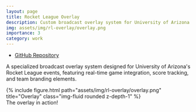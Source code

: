 ```yaml
---
layout: page
title: Rocket League Overlay
description: Custom broadcast overlay system for University of Arizona Esports
img: assets/img/rl-overlay/overlay.png
importance: 3
category: work
---
```


- [GitHub Repository](https://github.com/kaderator2/UAZ-Esports-RL-Overlay)

A specialized broadcast overlay system designed for University of Arizona's Rocket League events, featuring real-time game integration, score tracking, and team branding elements.

<div class="row">
    <div class="col-sm mt-3 mt-md-0">
        {% include figure.html path="assets/img/rl-overlay/overlay.png" title="Overlay" class="img-fluid rounded z-depth-1" %}
    </div>
</div>
<div class="caption">
    The overlay in action!
</div>
